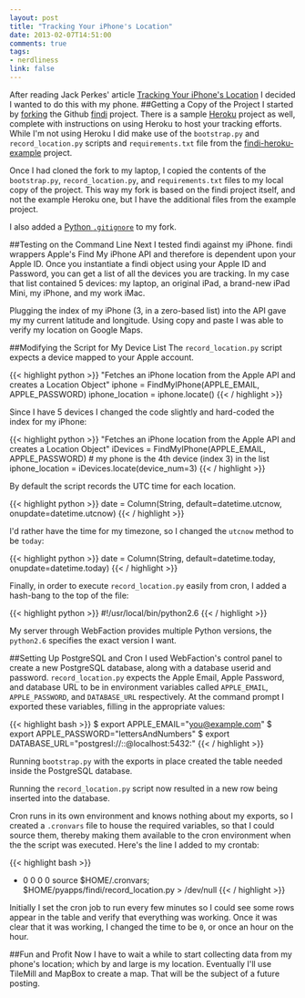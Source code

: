 ```yaml
---
layout: post
title: "Tracking Your iPhone's Location"
date: 2013-02-07T14:51:00
comments: true
tags:
- nerdliness
link: false
---
```

After reading Jack Perkes' article [Tracking Your iPhone's Location](http://pretengineer.com/post/tracking-iphone-location/ "Tracking Your iPhone's Location") I decided I wanted to do this with my phone. 
##Getting a Copy of the Project
I started by [forking](https://github.com/zan5hin/findi "findi") the Github [findi](https://github.com/pearkes/findi "findi") project. There is a sample [Heroku](http://www.heroku.com "Heroku") project as well, complete with instructions on using Heroku to host your tracking efforts. While I'm not using Heroku I did make use of the `bootstrap.py` and `record_location.py` scripts and `requirements.txt` file from the [findi-heroku-example](https://github.com/pearkes/findi-heroku-example "findi heroku example") project.

Once I had cloned the fork to my laptop, I copied the contents of the `bootstrap.py`, `record_location.py`, and `requirements.txt` files to my local copy of the project. This way my fork is based on the findi project itself, and not the example Heroku one, but I have the additional files from the example project.

I also added a [Python `.gitignore`](https://github.com/github/gitignore "gitignore templates") to my fork.

##Testing on the Command Line
Next I tested findi against my iPhone. findi wrappers Apple's Find My iPhone API and therefore is dependent upon your Apple ID. Once you instantiate a findi object using your Apple ID and Password, you can get a list of all the devices you are tracking. In my case that list contained 5 devices: my laptop, an original iPad, a brand-new iPad Mini, my iPhone, and my work iMac. 

Plugging the index of my iPhone (3, in a zero-based list) into the API gave my my current latitude and longitude. Using copy and paste I was able to verify my location on Google Maps. 

##Modifying the Script for My Device List
The `record_location.py` script expects a device mapped to your Apple account. 

{{< highlight python >}}
"Fetches an iPhone location from the Apple API and creates a Location Object"
    iphone = FindMyIPhone(APPLE_EMAIL, APPLE_PASSWORD)
    iphone_location = iphone.locate()
{{< / highlight >}}

Since I have 5 devices I changed the code slightly and hard-coded the index for my iPhone:

{{< highlight python >}}
"Fetches an iPhone location from the Apple API and creates a Location Object"
    iDevices = FindMyIPhone(APPLE_EMAIL, APPLE_PASSWORD)
    # my phone is the 4th device (index 3) in the list
    iphone_location = iDevices.locate(device_num=3)
{{< / highlight >}}

By default the script records the UTC time for each location. 

{{< highlight python >}}
date = Column(String, default=datetime.utcnow,
                  onupdate=datetime.utcnow)
{{< / highlight >}}

I'd rather have the time for my timezone, so I changed the `utcnow` method to be `today`:

{{< highlight python >}}
date = Column(String, default=datetime.today,
                  onupdate=datetime.today)
{{< / highlight >}}

Finally, in order to execute `record_location.py` easily from cron, I added a hash-bang to the top of the file:

{{< highlight python >}}
#!/usr/local/bin/python2.6
{{< / highlight >}}

My server through WebFaction provides multiple Python versions, the `python2.6` specifies the exact version I want. 

##Setting Up PostgreSQL and Cron
I used WebFaction's control panel to create a new PostgreSQL database, along with a database userid and password. `record_location.py` expects the Apple Email, Apple Password, and database URL to be in environment variables called `APPLE_EMAIL`, `APPLE_PASSWORD`, and `DATABASE_URL` respectively. At the command prompt I exported these variables, filling in the appropriate values:

{{< highlight bash  >}}
$ export APPLE_EMAIL="you@example.com"
$ export APPLE_PASSWORD="lettersAndNumbers"
$ export DATABASE_URL="postgresl://<user>:<password>:@localhost:5432:<databasename>"
{{< / highlight >}}

Running `bootstrap.py` with the exports in place created the table needed inside the PostgreSQL database.

Running the `record_location.py` script now resulted in a new row being inserted into the database. 

Cron runs in its own environment and knows nothing about my exports, so I created a `.cronvars` file to house the required variables, so that I could source them, thereby making them available to the cron environment when the the script was executed. Here's the line I added to my crontab:

{{< highlight bash  >}}
* 0 0 0 0 source $HOME/.cronvars; $HOME/pyapps/findi/record_location.py > /dev/null
{{< / highlight >}}

Initially I set the cron job to run every few minutes so I could see some rows appear in the table and verify that everything was working. Once it was clear that it was working, I changed the time to be `0`, or once an hour on the hour. 

##Fun and Profit
Now I have to wait a while to start collecting data from my phone's location; which by and large is my location. Eventually I'll use TileMill and MapBox to create a map. That will be the subject of a future posting.
